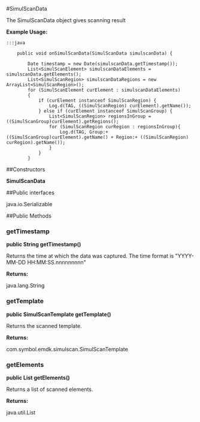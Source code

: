 #SimulScanData

The SimulScanData object gives scanning result

 



**Example Usage:**
	
	:::java	
	 	
		public void onSimulScanData(SimulScanData simulscanData) {
	
			Date timestamp = new Date(simulscanData.getTimestamp());
			List<SimulScanElement> simulscanDataElements = simulscanData.getElements();
			List<SimulScanRegion> simulscanDataRegions = new ArrayList<SimulScanRegion>();
			for (SimulScanElement curElement : simulscanDataElements)
			{
				if (curElement instanceof SimulScanRegion) {
					Log.d(TAG, ((SimulScanRegion) curElement).getName());
				} else if (curElement instanceof SimulScanGroup) {
					List<SimulScanRegion> regionsInGroup = ((SimulScanGroup)curElement).getRegions();
					for (SimulScanRegion curRegion : regionsInGroup){
						Log.d(TAG, Group:+ ((SimulScanGroup)curElement).getName() + Region:+ ((SimulScanRegion) curRegion).getName());
					}
				}
			}


##Constructors

**SimulScanData**



##Public interfaces

java.io.Serializable

##Public Methods

### getTimestamp

**public String getTimestamp()**

Returns the time at which the data was captured.
 The time format is "YYYY-MM-DD HH:MM:SS.nnnnnnnnn"

**Returns:**

java.lang.String

### getTemplate

**public SimulScanTemplate getTemplate()**

Returns the scanned template.

**Returns:**

com.symbol.emdk.simulscan.SimulScanTemplate

### getElements

**public List getElements()**

Returns a list of scanned elements.

**Returns:**

java.util.List

